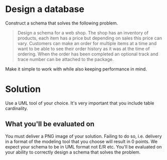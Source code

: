 # Design a database

Construct a schema that solves the following problem.

> Design a schema for a web shop. The shop has an inventory of products, each item has a price but depending on sales this price can vary.
> Customers can make an order for multiple items at a time and want to be able to see their order history as it was at the time of ordering.
> When the order has been completed an optional track and trace number can be attached to the package.

Make it simple to work with while also keeping performance in mind.

# Solution

Use a UML tool of your choice.
It's very important that you include table cardinality.

## What you'll be evaluated on
You must deliver a PNG image of your solution. Failing to do so, i.e. delivery in a format of the modeling tool that you choose will result in 0 points. 
We expect your schema to be in UML format not E/R etc. 
You'll be evaluated on your ability to correctly design a schema that solves the problem.
